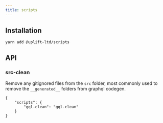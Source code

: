 ```yaml
---
title: scripts
---
```


## Installation

    yarn add @uplift-ltd/scripts

## API

### src-clean

Remove any gitignored files from the `src` folder, most commonly used to remove the `__generated__`
folders from graphql codegen.

```
{
    "scripts": {
        "gql-clean": "gql-clean"
    }
}
```
